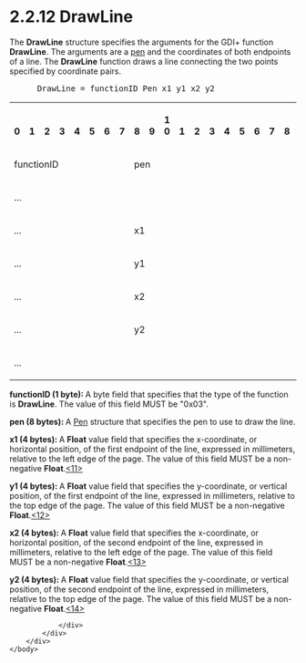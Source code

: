 <html dir="LTR" xmlns:mshelp="http://msdn.microsoft.com/mshelp" xmlns:ddue="http://ddue.schemas.microsoft.com/authoring/2003/5" xmlns:xlink="http://www.w3.org/1999/xlink" xmlns:tool="http://www.microsoft.com/tooltip">
    <head>
        <meta http-equiv="Content-Type" content="text/html; CHARSET=utf-8"></meta>
        <meta name="save" content="history"></meta>
        <title>2.2.12 DrawLine</title>
        <xml>
            <mshelp:toctitle title="2.2.12 DrawLine"></mshelp:toctitle>
            <mshelp:rltitle title="[MS-RGDI]: DrawLine"></mshelp:rltitle>
            <mshelp:keyword index="A" term="55cdb4ec-4a71-48f9-97ec-191f67ecb548"></mshelp:keyword>
            <mshelp:attr name="DCSext.ContentType" value="open specification"></mshelp:attr>
            <mshelp:attr name="AssetID" value="55cdb4ec-4a71-48f9-97ec-191f67ecb548"></mshelp:attr>
            <mshelp:attr name="TopicType" value="kbRef"></mshelp:attr>
            <mshelp:attr name="DCSext.Title" value="[MS-RGDI]: DrawLine" />
        </xml>
    </head>
    <body>
        <div id="header">
            <h1 class="heading">2.2.12 DrawLine</h1>
        </div>
        <div id="mainSection">
            <div id="mainBody">
                <div id="allHistory" class="saveHistory"></div>
                <div id="sectionSection0" class="section" name="collapseableSection">
                    

<p>The <b>DrawLine</b> structure specifies the arguments for
the GDI+ function <b>DrawLine</b>. The arguments are a <a href="557e6223-9107-4be3-9f7c-b83beb5d16fc.md#gt_ce96a59a-d6f1-4abd-a349-2eef897f6107">pen</a> and the coordinates of
both endpoints of a line. The <b>DrawLine</b> function draws a line connecting
the two points specified by coordinate pairs.</p>

<dl>
<dd>
<div><pre> DrawLine = functionID Pen x1 y1 x2 y2
</pre></div>
</dd></dl>

<table>
 <tr>
  <th><p><br>0</p></th>
  <th><p><br>1</p></th>
  <th><p><br>2</p></th>
  <th><p><br>3</p></th>
  <th><p><br>4</p></th>
  <th><p><br>5</p></th>
  <th><p><br>6</p></th>
  <th><p><br>7</p></th>
  <th><p><br>8</p></th>
  <th><p><br>9</p></th>
  <th><p>1<br>0</p></th>
  <th><p><br>1</p></th>
  <th><p><br>2</p></th>
  <th><p><br>3</p></th>
  <th><p><br>4</p></th>
  <th><p><br>5</p></th>
  <th><p><br>6</p></th>
  <th><p><br>7</p></th>
  <th><p><br>8</p></th>
  <th><p><br>9</p></th>
  <th><p>2<br>0</p></th>
  <th><p><br>1</p></th>
  <th><p><br>2</p></th>
  <th><p><br>3</p></th>
  <th><p><br>4</p></th>
  <th><p><br>5</p></th>
  <th><p><br>6</p></th>
  <th><p><br>7</p></th>
  <th><p><br>8</p></th>
  <th><p><br>9</p></th>
  <th><p>3<br>0</p></th>
  <th><p><br>1</p></th>
 </tr>
 <tr>
  <td colspan="8">
  <p>functionID</p>
  </td>
  <td colspan="24">
  <p>pen</p>
  </td>
 </tr>
 <tr>
  <td colspan="32">
  <p>...</p>
  </td>
 </tr>
 <tr>
  <td colspan="8">
  <p>...</p>
  </td>
  <td colspan="24">
  <p>x1</p>
  </td>
 </tr>
 <tr>
  <td colspan="8">
  <p>...</p>
  </td>
  <td colspan="24">
  <p>y1</p>
  </td>
 </tr>
 <tr>
  <td colspan="8">
  <p>...</p>
  </td>
  <td colspan="24">
  <p>x2</p>
  </td>
 </tr>
 <tr>
  <td colspan="8">
  <p>...</p>
  </td>
  <td colspan="24">
  <p>y2</p>
  </td>
 </tr>
 <tr>
  <td colspan="8">
  <p>...</p>
  </td>
  
 </tr>
</table>

<p><b>functionID (1 byte): </b>A byte field that
specifies that the type of the function is <b>DrawLine</b>. The value of this
field MUST be &quot;0x03&quot;.</p>

<p><b>pen (8 bytes): </b>A <a href="06d59821-7f7e-429f-a0f3-50e21038cb53.md">Pen</a> structure that
specifies the pen to use to draw the line.</p>

<p><b>x1 (4 bytes): </b>A <b>Float</b> value field that
specifies the x-coordinate, or horizontal position, of the first endpoint of
the line, expressed in millimeters, relative to the left edge of the page. The
value of this field MUST be a non-negative <b>Float</b>.<a id="Appendix_A_Target_11"></a><a href="5f16d945-e8a0-4cc3-9547-1c8f3e568219.md#Appendix_A_11" aria-label="Product behavior note 11">&lt;11&gt;</a></p>

<p><b>y1 (4 bytes): </b>A <b>Float</b> value field that
specifies the y-coordinate, or vertical position, of the first endpoint of the
line, expressed in millimeters, relative to the top edge of the page. The value
of this field MUST be a non-negative <b>Float</b>.<a id="Appendix_A_Target_12"></a><a href="5f16d945-e8a0-4cc3-9547-1c8f3e568219.md#Appendix_A_12" aria-label="Product behavior note 12">&lt;12&gt;</a></p>

<p><b>x2 (4 bytes): </b>A <b>Float</b> value field that
specifies the x-coordinate, or horizontal position, of the second endpoint of
the line, expressed in millimeters, relative to the left edge of the page. The
value of this field MUST be a non-negative <b>Float</b>.<a id="Appendix_A_Target_13"></a><a href="5f16d945-e8a0-4cc3-9547-1c8f3e568219.md#Appendix_A_13" aria-label="Product behavior note 13">&lt;13&gt;</a></p>

<p><b>y2 (4 bytes): </b>A <b>Float</b> value field that
specifies the y-coordinate, or vertical position, of the second endpoint of the
line, expressed in millimeters, relative to the top edge of the page. The value
of this field MUST be a non-negative <b>Float</b>.<a id="Appendix_A_Target_14"></a><a href="5f16d945-e8a0-4cc3-9547-1c8f3e568219.md#Appendix_A_14" aria-label="Product behavior note 14">&lt;14&gt;</a></p>


                </div>
            </div>
        </div>
    </body>
</html>
